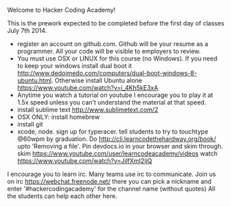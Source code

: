 Welcome to Hacker Coding Academy!

This is the prework expected to be completed before the first day of classes July 7th 2014.

* register an account on github.com. Github will be your resume as a programmer. All your code will be visible to employers to review.
* You must use OSX or LINUX for this course (no Windows). If you need to keep your windows install dual boot it http://www.dedoimedo.com/computers/dual-boot-windows-8-ubuntu.html. Otherwise install Ubuntu alone https://www.youtube.com/watch?v=i_4Kh5kE3xA
* Anytime you watch a tutorial on youtube I encourage you to play it at 1.5x speed unless you can't understand the material at that speed.
* install sublime text http://www.sublimetext.com/2
* OSX ONLY: install homebrew
* install git
* xcode, node. sign up for typeracer. tell students to try to touchtype @60wpm by graduation. Do http://cli.learncodethehardway.org/book/ upto 'Removing a file'. Pin devdocs.io in your browser and skim through. skim https://www.youtube.com/user/learncodeacademy/videos watch https://www.youtube.com/watch?v=JilfXmI2IjQ

I encourage you to learn irc. Many teams use irc to communicate. Join us on irc https://webchat.freenode.net/
there you can pick a nickname and enter '#hackercodingacademy' for the channel name (without quotes)
All the students can help each other here.

